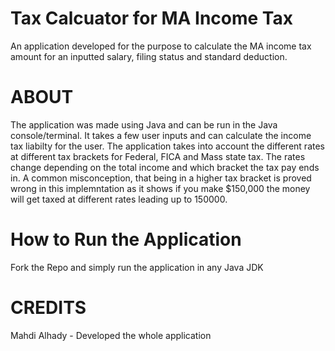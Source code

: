 # Tax Calcuator for MA Income Tax
An application developed for the purpose to calculate the MA income tax amount for an inputted salary, filing status and standard deduction.

# ABOUT
The application was made using Java and can be run in the Java console/terminal. It takes a few user inputs and can calculate the income tax liabilty for the user.
The application takes into account the different rates at different tax brackets for Federal, FICA and Mass state tax. The rates change depending on the total income
and which bracket the tax pay ends in. A common misconception, that being in a higher tax bracket is proved wrong in this implemntation as it shows if you make $150,000 the money will get taxed at different rates leading up to 150000.


# How to Run the Application
Fork the Repo and simply run the application in any Java JDK


# CREDITS
Mahdi Alhady - Developed the whole application

